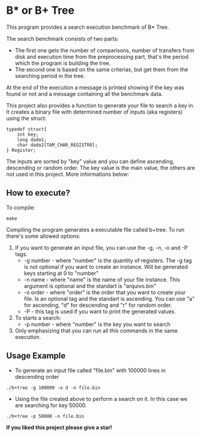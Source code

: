 # B* or B+ Tree

This program provides a search execution benchmark of B* Tree.

The search benchmark consists of two parts:
<ul>
<li>
  The first one gets the number of comparisons, number of transfers from disk and execution time from the preprocessing           part, that's the period which the program is building the tree.
</li>

<li>
  The second one is based on the same criterias, but get them from the searching period in the tree.
</li>
</ul>

At the end of the execution a message is printed showing if the key was found or not and a message containing all the benchmark data.

This project also provides a function to generate your file to search a key in. It creates a binary file with determined number of inputs (aka registers) using the struct:

```
typedef struct{
	int key;
	long dado1;
	char dado2[TAM_CHAR_REGISTRO];
} Register;
```

The inputs are sorted by "key" value and you can define ascending, descending or random order. The key value is the main value, the others are not used in this project. More informations below:

## How to execute?

To compile:

`make`

Compiling the program generates a executable file called b+tree.
To run there's some allowed options:

<ol>
  <li> If you want to generate an input file, you can use the -g, -n, -o and -P tags.
  <ul>
    <li> -g number - where "number" is the quantity of registers. The -g tag is not optional if you want to create an instance.        Will be generated keys starting at 0 to "number" </li>
    <li> -n name - where "name" is the name of your file instance. This argument is optional and the standart is "arquivo.bin"       </li>
    <li> -o order - where "order" is the order that you want to create your file. Is an optional tag and the standart is ascending. You can use "a" for ascending, "d" for descending and "r" for random order.
    </li>
    <li> -P - this tag is used if you want to print the generated values.
    </li>
  </ul>
  </li>
  <li> To starts a search:
    <ul>
    <li> -p number - where "number" is the key you want to search </li>
    </ul>
    </li>
    <li> Only emphasizing that you can run all this commands in the same execution. </li>
</ol>

## Usage Example

 - To generate an input file called "file.bin" with 100000 lines in descending order

`./b+tree -g 100000 -o d -n file.bin`

 - Using the file created above to perform a search on it. In this case we are searching for key 50000.

`./b+tree -p 50000 -n file.bin`


<b>If you liked this project please give a star! </b>
